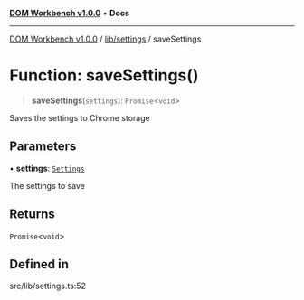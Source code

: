 [**DOM Workbench v1.0.0**](../../../README.md) • **Docs**

***

[DOM Workbench v1.0.0](../../../modules.md) / [lib/settings](../README.md) / saveSettings

# Function: saveSettings()

> **saveSettings**(`settings`): `Promise`\<`void`\>

Saves the settings to Chrome storage

## Parameters

• **settings**: [`Settings`](../interfaces/Settings.md)

The settings to save

## Returns

`Promise`\<`void`\>

## Defined in

src/lib/settings.ts:52
